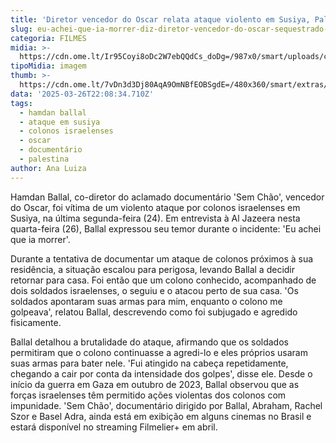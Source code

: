 ```yaml
---
title: 'Diretor vencedor do Oscar relata ataque violento em Susiya, Palestina'
slug: eu-achei-que-ia-morrer-diz-diretor-vencedor-do-oscar-sequestrado-na-palestina
categoria: FILMES
midia: >-
  https://cdn.ome.lt/Ir95Coyi8oDc2W7ebQQdCs_doDg=/987x0/smart/uploads/conteudo/fotos/Design_sem_nome_-_2025-03-26T190502.503.png
tipoMidia: imagem
thumb: >-
  https://cdn.ome.lt/7vDn3d3Dj80AqA9OmNBfEOBSgdE=/480x360/smart/extras/conteudos/Design_sem_nome_-_2025-03-26T190502.503.png
data: '2025-03-26T22:08:34.710Z'
tags:
  - hamdan ballal
  - ataque em susiya
  - colonos israelenses
  - oscar
  - documentário
  - palestina
author: Ana Luiza
---
```


Hamdan Ballal, co-diretor do aclamado documentário 'Sem Chão', vencedor do Oscar, foi vítima de um violento ataque por colonos israelenses em Susiya, na última segunda-feira (24). Em entrevista à Al Jazeera nesta quarta-feira (26), Ballal expressou seu temor durante o incidente: 'Eu achei que ia morrer'.

Durante a tentativa de documentar um ataque de colonos próximos à sua residência, a situação escalou para perigosa, levando Ballal a decidir retornar para casa. Foi então que um colono conhecido, acompanhado de dois soldados israelenses, o seguiu e o atacou perto de sua casa. 'Os soldados apontaram suas armas para mim, enquanto o colono me golpeava', relatou Ballal, descrevendo como foi subjugado e agredido fisicamente.

Ballal detalhou a brutalidade do ataque, afirmando que os soldados permitiram que o colono continuasse a agredi-lo e eles próprios usaram suas armas para bater nele. 'Fui atingido na cabeça repetidamente, chegando a cair por conta da intensidade dos golpes', disse ele. Desde o início da guerra em Gaza em outubro de 2023, Ballal observou que as forças israelenses têm permitido ações violentas dos colonos com impunidade. 'Sem Chão', documentário dirigido por Ballal, Abraham, Rachel Szor e Basel Adra, ainda está em exibição em alguns cinemas no Brasil e estará disponível no streaming Filmelier+ em abril.
